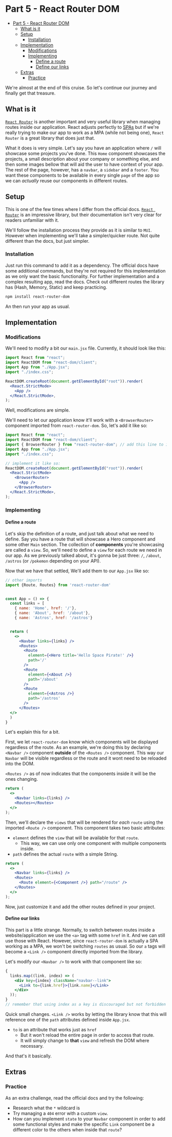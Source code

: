 # Part 5 - React Router DOM

<!--toc:start-->

- [Part 5 - React Router DOM](#part-5-react-router-dom)
  - [What is it](#what-is-it)
  - [Setup](#setup)
    - [Installation](#installation)
  - [Implementation](#implementation)
    - [Modifications](#modifications)
    - [Implementing](#implementing)
      - [Define a route](#define-a-route)
      - [Define our links](#define-our-links)
  - [Extras](#extras)
    - [Practice](#practice)

<!--toc:end-->

We're almost at the end of this cruise.
So let's continue our journey and finally get that treasure.

## What is it

[`React Router`](https://reactrouter.com/en/main)
is another important and very useful library when managing routes inside our application.
React adjusts perfectly to
[SPAs](https://medium.com/@theadkgroup/spa-vs-mpa-applications-what-are-the-differences-7dc004e62397)
but if we're really trying to make our app to work as a MPA (while not being one),
`React Router` is a great library that does just that.

What it does is very simple.
Let's say you have an application where `/` will showcase some projects you've done.
This `Home` component showcases the projects,
a small description about your company or something else,
and then some images bellow that will aid the user to have context of your app.
The rest of the page, however, has a `navbar`,
a `sidebar` and a `footer`.
You want these components to be available in every single `page`
of the app so we can _actually_ reuse our components in different routes.

## Setup

This is one of the few times where I differ from the official docs.
[`React Router`](https://reactrouter.com/en/main) is an impressive library,
but their documentation isn't very clear for readers unfamiliar with it.

We'll follow the installation process they provide as it is similar to `MUI`.
However when implementing we'll take a simpler/quicker route.
Not quite different than the docs, but just simpler.

### Installation

Just run this command to add it as a dependency.
The official docs have some additional commands,
but they're not required for this implementation as we only want the basic functionality.
For further implementation and a complex resulting app, read the docs.
Check out different routes the library has (Hash, Memory, Static) and keep practicing.

```bash
npm install react-router-dom
```

An then run your app as usual.

## Implementation

### Modifications

We'll need to modify a bit our `main.jsx` file.
Currently, it should look like this:

```jsx
import React from "react";
import ReactDOM from "react-dom/client";
import App from "./App.jsx";
import "./index.css";

ReactDOM.createRoot(document.getElementById("root")).render(
  <React.StrictMode>
    <App />
  </React.StrictMode>,
);
```

Well, modifications are simple.

We'll need to let our application know it'll work with a `<BrowserRouter>`
component imported from `react-router-dom`.
So, let's add it like so:

```jsx
import React from "react";
import ReactDOM from "react-dom/client";
import { BrowserRouter } from "react-router-dom"; // add this line to import it
import App from "./App.jsx";
import "./index.css";

// implement it like so:
ReactDOM.createRoot(document.getElementById("root")).render(
  <React.StrictMode>
    <BrowserRouter>
      <App />
    </BrowserRouter>
  </React.StrictMode>,
);
```

### Implementing

#### Define a route

Let's skip the definition of a route, and just talk about what we need to define.
Say you have a route that will showcase a Hero component and some other `Main` section.
The collection of **components** you're showcasing are called a `view`.
So, we'll need to define a `view` for each route we need in our app.
As we previously talked about,
it's gonna be just three: `/`, `/about`, `/astros` (or `/pokemon` depending on your API).

Now that we have that settled, We'll add them to our `App.jsx` like so:

```jsx
// other imports
import {Route, Routes} from 'react-router-dom'


const App = () => {
  const links = [
    { name: 'Home', href: '/'},
    { name: 'About', href: '/about'},
    { name: 'Astros', href: '/astros'}


  return (
    <>
      <Navbar links={links} />
      <Routes>
        <Route
          element={<Hero title='Hello Space Pirate!' />}
          path='/'
        />
        <Route
          element={<About />}
          path='/about'
        />
        <Route
          element={<Astros />}
          path='/astros'
        />
      </Routes>
  </>
  )
}
```

Let's explain this for a bit.

First, we let `react-router-dom` know which components will be displayed regardless of the route. As an example, we're doing this by declaring `<Navbar />` component **outside** of the `<Routes />` component. This way our `Navbar` will be visible regardless or the route and it wont need to be reloaded into the DOM.

`<Routes />` as of now indicates that the components inside it will be the ones changing.

```jsx
return (
  <>
    <Navbar links={links} />
    <Routes></Routes>
  </>
);
```

Then, we'll declare the `views` that will be rendered for _each_ `route`
using the imported `<Route />` component.
This component takes two basic attributes:

- `element` defines the `view` that will be available for that `route`.
  - This way, we can use only one component with multiple components inside.
- `path` defines the actual `route` with a simple String.

```jsx
return (
  <>
    <Navbar links={links} />
    <Routes>
      <Route element={<Component />} path="/route" />
    </Routes>
  </>
);
```

Now, just customize it and add the other routes defined in your project.

#### Define our links

This part is a little strange.
Normally, to switch between routes inside a website/application
we use the `<a>` tag with some `href` in it.
And we can still use those with React.
However, since `react-router-dom` is actually a SPA working as a MPA,
we won't be switching `routes` as usual.
So our `a` tags will become a `<Link />` component directly imported from the library.

Let's modify our `<Navbar />` to work with that component like so:

```jsx
{
  links.map((link, index) => (
    <div key={index} className="navbar--link">
      <Link to={link.href}>{link.name}</Link>
    </div>
  ));
}
// remember that using index as a key is discouraged but not forbidden
```

Quick small changes. `<Link />` works by letting the library know that this will reference one of the `path` attributes defined inside `App.jsx`.

- `to` is an attribute that works just as `href`
  - But it won't reload the entire page in order to access that route.
  - It will simply change to **that** `view` and refresh the DOM where necessary.

And that's it basically.

## Extras

### Practice

As an extra challenge, read the official docs and try the following:

- Research what the `*` wildcard is
- Try managing a `404` error with a custom `view`.
- How can you implement `state` to your `Navbar` component in order to add some functional styles and make the specific `Link` component be a different color to the others when inside that `route`?
